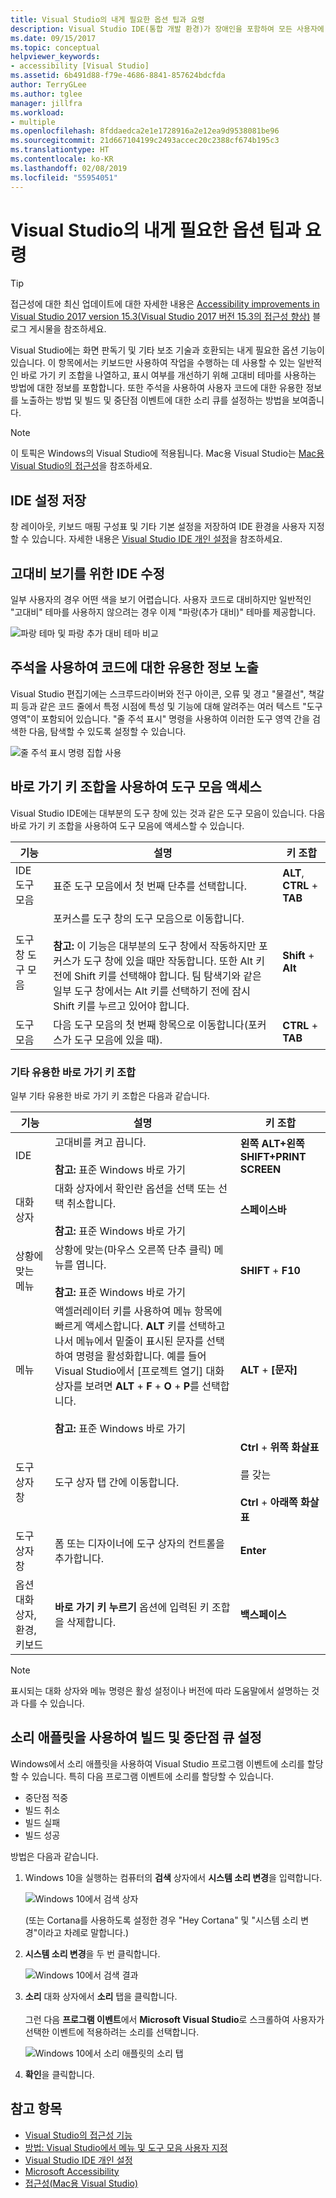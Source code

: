 ```yaml
---
title: Visual Studio의 내게 필요한 옵션 팁과 요령
description: Visual Studio IDE(통합 개발 환경)가 장애인을 포함하여 모든 사용자에 대해 보다 쉽게 액세스할 수 있도록 도와주는 팁과 요령에 대해 자세히 알아봅니다.
ms.date: 09/15/2017
ms.topic: conceptual
helpviewer_keywords:
- accessibility [Visual Studio]
ms.assetid: 6b491d88-f79e-4686-8841-857624bdcfda
author: TerryGLee
ms.author: tglee
manager: jillfra
ms.workload:
- multiple
ms.openlocfilehash: 8fddaedca2e1e1728916a2e12ea9d9538081be96
ms.sourcegitcommit: 21d667104199c2493accec20c2388cf674b195c3
ms.translationtype: HT
ms.contentlocale: ko-KR
ms.lasthandoff: 02/08/2019
ms.locfileid: "55954051"
---
```

# <a name="accessibility-tips-and-tricks-for-visual-studio"></a>Visual Studio의 내게 필요한 옵션 팁과 요령

> [!TIP]
> 접근성에 대한 최신 업데이트에 대한 자세한 내용은 [Accessibility improvements in Visual Studio 2017 version 15.3(Visual Studio 2017 버전 15.3의 접근성 향상)](https://blogs.msdn.microsoft.com/visualstudio/2017/08/14/accessibility-improvements-in-visual-studio-2017-version-15-3/) 블로그 게시물을 참조하세요.

Visual Studio에는 화면 판독기 및 기타 보조 기술과 호환되는 내게 필요한 옵션 기능이 있습니다. 이 항목에서는 키보드만 사용하여 작업을 수행하는 데 사용할 수 있는 일반적인 바로 가기 키 조합을 나열하고, 표시 여부를 개선하기 위해 고대비 테마를 사용하는 방법에 대한 정보를 포함합니다. 또한 주석을 사용하여 사용자 코드에 대한 유용한 정보를 노출하는 방법 및 빌드 및 중단점 이벤트에 대한 소리 큐를 설정하는 방법을 보여줍니다.

> [!NOTE]
> 이 토픽은 Windows의 Visual Studio에 적용됩니다. Mac용 Visual Studio는 [Mac용 Visual Studio의 접근성](/visualstudio/mac/accessibility)을 참조하세요.

## <a name="save-your-ide-settings"></a>IDE 설정 저장

 창 레이아웃, 키보드 매핑 구성표 및 기타 기본 설정을 저장하여 IDE 환경을 사용자 지정할 수 있습니다. 자세한 내용은 [Visual Studio IDE 개인 설정](../../ide/personalizing-the-visual-studio-ide.md)을 참조하세요.

## <a name="modify-your-ide-for-high-contrast-viewing"></a>고대비 보기를 위한 IDE 수정

일부 사용자의 경우 어떤 색을 보기 어렵습니다. 사용자 코드로 대비하지만 일반적인 "고대비" 테마를 사용하지 않으려는 경우 이제 "파랑(추가 대비)" 테마를 제공합니다.

  ![파랑 테마 및 파랑 추가 대비 테마 비교](media/blue-extra-contrast-theme.png)

## <a name="use-annotations-to-reveal-useful-information-about-your-code"></a>주석을 사용하여 코드에 대한 유용한 정보 노출

Visual Studio 편집기에는 스크루드라이버와 전구 아이콘, 오류 및 경고 "물결선", 책갈피 등과 같은 코드 줄에서 특정 시점에 특성 및 기능에 대해 알려주는 여러 텍스트 "도구 영역"이 포함되어 있습니다. "줄 주석 표시" 명령을 사용하여 이러한 도구 영역 간을 검색한 다음, 탐색할 수 있도록 설정할 수 있습니다.

  ![줄 주석 표시 명령 집합 사용](media/show-line-annotations-command-set.png)

## <a name="access-toolbars-by-using-shortcut-key-combinations"></a>바로 가기 키 조합을 사용하여 도구 모음 액세스

Visual Studio IDE에는 대부분의 도구 창에 있는 것과 같은 도구 모음이 있습니다. 다음 바로 가기 키 조합을 사용하여 도구 모음에 액세스할 수 있습니다.

|기능|설명|키 조합|
|-------------|-----------------| - |
|IDE 도구 모음|표준 도구 모음에서 첫 번째 단추를 선택합니다.|**ALT**, **CTRL** + **TAB**|
|도구 창 도구 모음|포커스를 도구 창의 도구 모음으로 이동합니다. <br> <br> **참고:** 이 기능은 대부분의 도구 창에서 작동하지만 포커스가 도구 창에 있을 때만 작동합니다. 또한 Alt 키 전에 Shift 키를 선택해야 합니다. 팀 탐색기와 같은 일부 도구 창에서는 Alt 키를 선택하기 전에 잠시 Shift 키를 누르고 있어야 합니다.|**Shift** + **Alt**|
|도구 모음|다음 도구 모음의 첫 번째 항목으로 이동합니다(포커스가 도구 모음에 있을 때).|**CTRL** + **TAB**|

### <a name="other-useful-shortcut-key-combinations"></a>기타 유용한 바로 가기 키 조합

일부 기타 유용한 바로 가기 키 조합은 다음과 같습니다.

|기능|설명|키 조합|
|-------------|-----------------| - |
|IDE|고대비를 켜고 끕니다. <br> <br> **참고:** 표준 Windows 바로 가기|**왼쪽 ALT+왼쪽 SHIFT+PRINT SCREEN**|
|대화 상자|대화 상자에서 확인란 옵션을 선택 또는 선택 취소합니다. <br> <br> **참고:** 표준 Windows 바로 가기|**스페이스바**|
|상황에 맞는 메뉴|상황에 맞는(마우스 오른쪽 단추 클릭) 메뉴를 엽니다. <br> <br> **참고:** 표준 Windows 바로 가기|**SHIFT** + **F10**|
|메뉴|액셀러레이터 키를 사용하여 메뉴 항목에 빠르게 액세스합니다. **ALT** 키를 선택하고 나서 메뉴에서 밑줄이 표시된 문자를 선택하여 명령을 활성화합니다. 예를 들어 Visual Studio에서 [프로젝트 열기] 대화 상자를 보려면 **ALT** + **F** + **O** + **P**를 선택합니다.  <br><br> **참고:** 표준 Windows 바로 가기|**ALT** + **[문자]**|
|도구 상자 창|도구 상자 탭 간에 이동합니다.|**Ctrl** + **위쪽 화살표**<br /><br /> 를 갖는<br /><br /> **Ctrl** + **아래쪽 화살표**|
|도구 상자 창|폼 또는 디자이너에 도구 상자의 컨트롤을 추가합니다.|**Enter**|
|옵션 대화 상자, 환경, 키보드|**바로 가기 키 누르기** 옵션에 입력된 키 조합을 삭제합니다.|**백스페이스**|

> [!NOTE]
> 표시되는 대화 상자와 메뉴 명령은 활성 설정이나 버전에 따라 도움말에서 설명하는 것과 다를 수 있습니다.

## <a name="use-the-sound-applet-to-set-build-and-breakpoint-cues"></a>소리 애플릿을 사용하여 빌드 및 중단점 큐 설정

Windows에서 소리 애플릿을 사용하여 Visual Studio 프로그램 이벤트에 소리를 할당할 수 있습니다. 특히 다음 프로그램 이벤트에 소리를 할당할 수 있습니다.

 * 중단점 적중
 * 빌드 취소
 * 빌드 실패
 * 빌드 성공

방법은 다음과 같습니다.

1. Windows 10을 실행하는 컴퓨터의 **검색** 상자에서 **시스템 소리 변경**을 입력합니다.

   ![Windows 10에서 검색 상자](media/type-here-to-search.png)

   (또는 Cortana를 사용하도록 설정한 경우 "Hey Cortana" 및 "시스템 소리 변경"이라고 차례로 말합니다.)

2. **시스템 소리 변경**을 두 번 클릭합니다.

   ![Windows 10에서 검색 결과](media/change-system-sounds.png)

3. **소리** 대화 상자에서 **소리** 탭을 클릭합니다. <br><br>
   그런 다음 **프로그램 이벤트**에서 **Microsoft Visual Studio**로 스크롤하여 사용자가 선택한 이벤트에 적용하려는 소리를 선택합니다.

   ![Windows 10에서 소리 애플릿의 소리 탭](media/sound-applet.png)

4. **확인**을 클릭합니다.

## <a name="see-also"></a>참고 항목

* [Visual Studio의 접근성 기능](../../ide/reference/accessibility-features-of-visual-studio.md)
* [방법: Visual Studio에서 메뉴 및 도구 모음 사용자 지정](../../ide/how-to-customize-menus-and-toolbars-in-visual-studio.md)
* [Visual Studio IDE 개인 설정](../../ide/personalizing-the-visual-studio-ide.md)
* [Microsoft Accessibility](https://www.microsoft.com/Accessibility)
* [접근성(Mac용 Visual Studio)](/visualstudio/mac/accessibility)